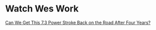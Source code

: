 # Watch Wes Work
[Can We Get This 7.3 Power Stroke Back on the Road After Four Years?](https://youtu.be/0LnhMlrxkcI)
